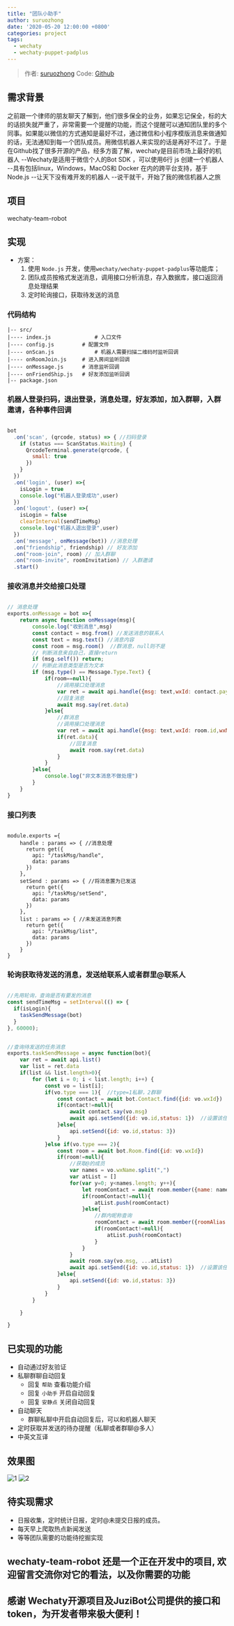 ```yaml
---
title: "团队小助手"
author: suruozhong
date: '2020-05-20 12:00:00 +0800'
categories: project
tags:
  - wechaty
  - wechaty-puppet-padplus
---
```


> 作者: [suruozhong](https://github.com/suruozhong)
> Code: [Github](https://github.com/suruozhong/wechaty-team-robot)

## 需求背景

之前跟一个律师的朋友聊天了解到，他们很多保全的业务，如果忘记保全，标的大的话损失就严重了，非常需要一个提醒的功能，而这个提醒可以通知团队里的多个同事。如果能以微信的方式通知是最好不过，通过微信和小程序模版消息来做通知的话，无法通知到每一个团队成员。用微信机器人来实现的话是再好不过了。于是在Github找了很多开源的产品，经多方面了解，wechaty是目前市场上最好的机器人
--Wechaty是适用于微信个人的Bot SDK ，可以使用6行 js 创建一个机器人
--具有包括linux，Windows，MacOS和 Docker 在内的跨平台支持，基于Node.js
--让天下没有难开发的机器人
--说干就干，开始了我的微信机器人之旅

<!--more-->

## 项目

wechaty-team-robot

## 实现

- 方案：
  1. 使用 `Node.js` 开发，使用`wechaty/wechaty-puppet-padplus`等功能库；
  2. 团队成员按格式发送消息，调用接口分析消息，存入数据库，接口返回消息处理结果
  3. 定时轮询接口，获取待发送的消息

### 代码结构

```
|-- src/
|---- index.js				# 入口文件
|---- config.js		  	# 配置文件
|---- onScan.js				# 机器人需要扫描二维码时监听回调
|---- onRoomJoin.js 	# 进入房间监听回调
|---- onMessage.js		# 消息监听回调
|---- onFriendShip.js	# 好友添加监听回调
|-- package.json
```

### 机器人登录扫码，退出登录，消息处理，好友添加，加入群聊，入群邀请，各种事件回调

```js

bot
  .on('scan', (qrcode, status) => { //扫码登录
    if (status === ScanStatus.Waiting) {
      QrcodeTerminal.generate(qrcode, {
        small: true
      })
    }
  })
  .on('login', (user) =>{
    isLogin = true
    console.log("机器人登录成功",user)
  })
  .on('logout', (user) =>{
    isLogin = false
    clearInterval(sendTimeMsg)
    console.log("机器人退出登录",user)
  })
  .on('message', onMessage(bot)) //消息处理
  .on("friendship", friendship) // 好友添加
  .on("room-join", room) // 加入群聊
  .on("room-invite", roomInvitation) // 入群邀请
  .start()

```

### 接收消息并交给接口处理

```js

// 消息处理
exports.onMessage = bot =>{
    return async function onMessage(msg){
        console.log("收到消息",msg)
        const contact = msg.from() //发送消息的联系人
        const text = msg.text() //消息内容
        const room = msg.room()  //群消息，null则不是 
        // 判断消息来自自己，直接return
        if (msg.self()) return;
        // 判断此消息类型是否为文本
        if (msg.type() == Message.Type.Text) {
            if(room==null){
                //调用接口处理消息
                var ret = await api.handle({msg: text,wxId: contact.payload.id,wxName: contact.payload.name,type: 1})//type=1私聊，2群聊
                //回复消息
                await msg.say(ret.data)
            }else{
                //群消息
                //调用接口处理消息
                var ret = await api.handle({msg: text,wxId: room.id,wxName: contact.payload.name,type: 2})
                if(ret.data){
                    //回复消息
                    await room.say(ret.data)
                }
            }
        }else{
            console.log("非文本消息不做处理")
        }
    }
}

```

### 接口列表

```

module.exports ={
	handle : params => { //消息处理
	  return get({
	    api: "/taskMsg/handle",
	    data: params
	  })
	},
	setSend : params => { //将消息置为已发送
	  return get({
		api: "/taskMsg/setSend",
		data: params
	  })
	},
	list : params => { //未发送消息列表
	  return get({
		api: "/taskMsg/list",
		data: params
	  })
	}
}

```

### 轮询获取待发送的消息，发送给联系人或者群里@联系人

```javascript

//先用轮询，查询是否有要发的消息
const sendTimeMsg = setInterval(() => {
  if(isLogin){
    taskSendMessage(bot)
  }
}, 60000);


//查询待发送的任务消息
exports.taskSendMessage = async function(bot){
    var ret = await api.list()
    var list = ret.data
    if(list && list.length>0){
        for (let i = 0; i < list.length; i++) {
            const vo = list[i];
            if(vo.type === 1){  //type=1私聊，2群聊
                const contact = await bot.Contact.find({id: vo.wxId})
                if(contact!=null){
                    await contact.say(vo.msg)
                    await api.setSend({id: vo.id,status: 1})  //设置该任务已发送,status=1为已执行
                }else{
                    api.setSend({id: vo.id,status: 3})  
                }
            }else if(vo.type === 2){
                const room = await bot.Room.find({id: vo.wxId})
                if(room!=null){
                    //获取@的成员
                    var names = vo.wxName.split(",")
                    var atList = []
                    for(var y=0; y<names.length; y++){
                        let roomContact = await room.member({name: names[y]})
                        if(roomContact!=null){
                            atList.push(roomContact)
                        }else{
                            //群内昵称查询
                            roomContact = await room.member({roomAlias: names[y]})
                            if(roomContact!=null){
                                atList.push(roomContact)
                            }
                        }
                    }
                    await room.say(vo.msg, ...atList)
                    await api.setSend({id: vo.id,status: 1})  //设置该任务已发送
                }else{
                    api.setSend({id: vo.id,status: 3})  
                }
            }
        }

    }

}

```

## 已实现的功能

- 自动通过好友验证
- 私聊群聊自动回复
  - 回复 `帮助` 查看功能介绍
  - 回复 `小助手` 开启自动回复
  - 回复 `安静点` 关闭自动回复
- 自动聊天
  - 群聊私聊中开启自动回复后，可以和机器人聊天
- 定时获取并发送的待办提醒（私聊或者群聊@多人）
- 中英文互译

## 效果图

![1](/assets/2020/wechaty-team-robot/2020-05-20-wechaty-team-robot1.jpg)
![2](/assets/2020/wechaty-team-robot/2020-05-20-wechaty-team-robot2.jpg)

## 待实现需求

- 日报收集，定时统计日报，定时@未提交日报的成员。
- 每天早上爬取热点新闻发送
- 等等团队需要的功能待挖掘实现

## wechaty-team-robot 还是一个正在开发中的项目, 欢迎留言交流你对它的看法，以及你需要的功能

## 感谢  Wechaty开源项目及JuziBot公司提供的接口和token，为开发者带来极大便利！
